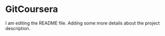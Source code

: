 # GitCoursera
I am editing the README file. Adding some more details about the project description.

